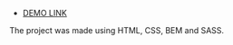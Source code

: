 - [DEMO LINK](https://shyptia.github.io/bose_landing/)
 
 The project was made using HTML, CSS, BEM and SASS.

